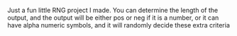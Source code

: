 Just a fun little RNG project I made. You can determine the length of the output, and the output will be either pos or neg if it is a number, or it can have alpha numeric symbols, and it will randomly decide these extra criteria
